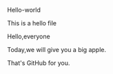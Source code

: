 Hello-world

This is a hello file

Hello,everyone

Today,we will give you a big apple.

That's GitHub for you.

